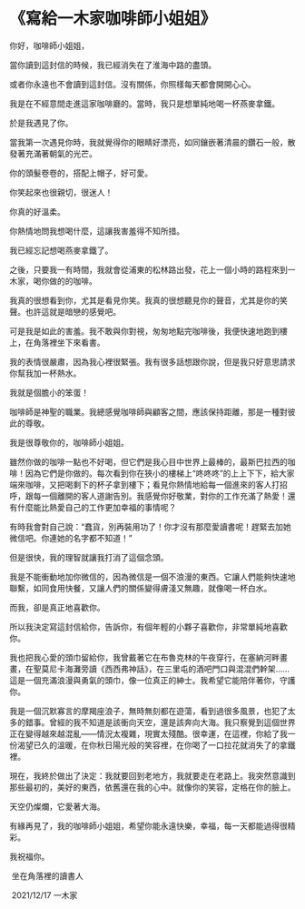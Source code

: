 # 《寫給一木家咖啡師小姐姐》

你好，咖啡師小姐姐，

當你讀到這封信的時候，我已經消失在了淮海中路的盡頭。

或者你永遠也不會讀到這封信。沒有關係，你照樣每天都會開開心心。

我是在不經意間走進這家咖啡廳的。當時，我只是想單純地喝一杯燕麥拿鐵。

於是我遇見了你。

當我第一次遇見你時，我就覺得你的眼睛好漂亮，如同鑲嵌著清晨的鑽石一般，散發著充滿著朝氣的光芒。

你的頭髮卷卷的，搭配上帽子，好可愛。

你笑起來也很親切，很迷人！

你真的好溫柔。

你熱情地問我想喝什麼，這讓我害羞得不知所措。

我已經忘記想喝燕麥拿鐵了。

之後，只要我一有時間，我就會從浦東的松林路出發，花上一個小時的路程來到一木家，喝你做的的咖啡。

我真的很想看到你，尤其是看見你笑。我真的很想聽見你的聲音，尤其是你的笑聲。也許這就是暗戀的感覺吧。

可是我是如此的害羞。我不敢與你對視，匆匆地點完咖啡後，我便快速地跑到樓上，在角落裡坐下來看書。

我的表情很嚴肅，因為我心裡很緊張。我有很多話想跟你說，但是我只好意思請求你幫我加一杯熱水。

我就是個膽小的笨蛋！

咖啡師是神聖的職業。我總感覺咖啡師與顧客之間，應該保持距離，那是一種對彼此的尊敬。

我是很尊敬你的，咖啡師小姐姐。

雖然你做的咖啡一點也不好喝，但它們是我心目中世界上最棒的，最斯巴拉西的咖啡！因為它們是你做的。每次看到你在狹小的樓梯上“咚咚咚”的上上下下，給大家端來咖啡，又把喝剩下的杯子拿到樓下；看見你熱情地給每一個進來的客人打招呼，跟每一個離開的客人道謝告別。我感覺你好敬業，對你的工作充滿了熱愛！還有什麼能比熱愛自己的工作更加幸福的事情呢？

有時我會對自己說：“蠢貨，別再裝用功了！你才沒有那麼愛讀書呢！趕緊去加她微信吧。你連她的名字都不知道！”

但是很快，我的理智就讓我打消了這個念頭。

我是不能衝動地加你微信的，因為微信是一個不浪漫的東西。它讓人們能夠快速地聯繫，如同食用快餐，又讓人們的關係變得膚淺又無趣，就像喝一杯白水。

而我，卻是真正地喜歡你。

所以我決定寫這封信給你，告訴你，有個年輕的小夥子喜歡你，非常單純地喜歡你。

我也把我心愛的頭巾留給你，我曾戴著它在布魯克林的午夜穿行，在塞納河畔畫畫，在聖莫尼卡海灘旁讀《西西弗神話》，在三里屯的酒吧門口與混混們幹架......這是一個充滿浪漫與勇氣的頭巾，像一位真正的紳士。我希望它能陪伴著你，守護你。

我是一個沉默寡言的摩羯座浪子，無時無刻都在遊蕩，看到過很多風景，也犯了太多的錯事。曾經的我不知道是該衝向天空，還是該奔向大海。我只察覺到這個世界正在變得越來越混亂——情況太複雜，現實太殘酷。很幸運，在這裡，你給了我一份渴望已久的溫暖，在你秋日陽光般的笑容裡，在你喝了一口拉花就消失了的拿鐵裡。

現在，我終於做出了決定：我就要回到老地方，我就要走在老路上。我突然意識到那些最初的，美好的東西，依舊還在我的心中。就像你的笑容，定格在你的臉上。

天空仍燦爛，它愛著大海。

有緣再見了，我的咖啡師小姐姐，希望你能永遠快樂，幸福，每一天都能過得很精彩。

我祝福你。

​																																						坐在角落裡的讀書人

​																																				           2021/12/17 一木家



